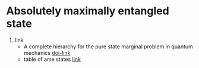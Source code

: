 # Absolutely maximally entangled state

1. link
   * A complete hierarchy for the pure state marginal problem in quantum mechanics [doi-link](https://doi.org/10.1038/s41467-020-20799-5)
   * table of ame states [link](https://www.tp.nt.uni-siegen.de/+fhuber/ame.html)
